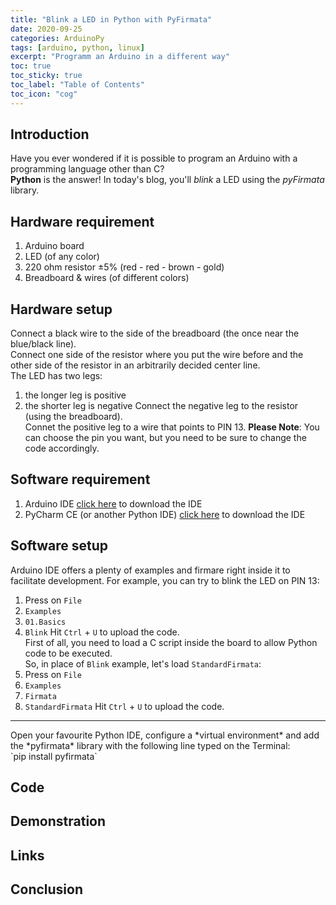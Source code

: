 ```yaml
---
title: "Blink a LED in Python with PyFirmata"
date: 2020-09-25
categories: ArduinoPy
tags: [arduino, python, linux]
excerpt: "Programm an Arduino in a different way"
toc: true
toc_sticky: true
toc_label: "Table of Contents"
toc_icon: "cog"
---
```


## Introduction
Have you ever wondered if it is possible to program an Arduino with a programming language other than C?<br>
**Python** is the answer! In today's blog, you'll *blink* a LED using the *pyFirmata* library.

## Hardware requirement
1. Arduino board
2. LED (of any color)
3. 220 ohm resistor <span>&#177;</span>5% (red - red - brown - gold)
4. Breadboard & wires (of different colors)

## Hardware setup
Connect a black wire to the side of the breadboard (the once near the blue/black line).<br>
Connect one side of the resistor where you put the wire before and the other side of the resistor in an arbitrarily decided center line.<br>
The LED has two legs:
1. the longer leg is positive
2. the shorter leg is negative
Connect the negative leg to the resistor (using the breadboard).<br>
Connet the positive leg to a wire that points to PIN 13.
**Please Note**: You can choose the pin you want, but you need to be sure to change the code accordingly.<br>

## Software requirement
1. Arduino IDE
   [click here](https://www.arduino.cc/en/Main/Software) to download the IDE
2. PyCharm CE (or another Python IDE)
   [click here](https://www.jetbrains.com/pycharm/) to download the IDE

## Software setup
Arduino IDE offers a plenty of examples and firmare right inside it to facilitate development. For example, you can try to blink the LED on PIN 13:<br>
1. Press on `File`
2. `Examples`
3. `01.Basics`
4. `Blink`
Hit `Ctrl` + `U` to upload the code.<br>
First of all, you need to load a C script inside the board to allow Python code to be executed.<br>
So, in place of `Blink` example, let's load `StandardFirmata`:
1. Press on `File`
2. `Examples`
3. `Firmata`
4. `StandardFirmata`
Hit `Ctrl` + `U` to upload the code.
<hr>
Open your favourite Python IDE, configure a *virtual environment* and add the *pyfirmata* library with the following line typed on the Terminal:<br>
`pip install pyfirmata`

## Code


## Demonstration

## Links

## Conclusion

